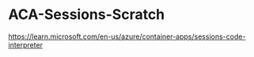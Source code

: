 # ACA-Sessions-Scratch

https://learn.microsoft.com/en-us/azure/container-apps/sessions-code-interpreter

